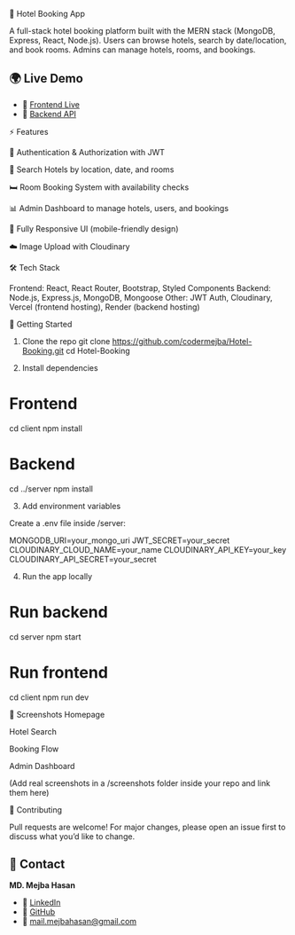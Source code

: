 🏨 Hotel Booking App

A full-stack hotel booking platform built with the MERN stack (MongoDB, Express, React, Node.js).
Users can browse hotels, search by date/location, and book rooms.
Admins can manage hotels, rooms, and bookings.

## 🌍 Live Demo

- 🔗 [Frontend Live](https://hotel-booking-i7ed.vercel.app)  
- 🔗 [Backend API](https://hotel-booking-i7ed.onrender.com)  


⚡ Features

🔑 Authentication & Authorization with JWT

🏨 Search Hotels by location, date, and rooms

🛏️ Room Booking System with availability checks

📊 Admin Dashboard to manage hotels, users, and bookings

📱 Fully Responsive UI (mobile-friendly design)

☁️ Image Upload with Cloudinary

🛠️ Tech Stack

Frontend: React, React Router, Bootstrap, Styled Components
Backend: Node.js, Express.js, MongoDB, Mongoose
Other: JWT Auth, Cloudinary, Vercel (frontend hosting), Render (backend hosting)

🚀 Getting Started
1. Clone the repo
git clone https://github.com/codermejba/Hotel-Booking.git
cd Hotel-Booking

2. Install dependencies
# Frontend
cd client
npm install

# Backend
cd ../server
npm install

3. Add environment variables

Create a .env file inside /server:

MONGODB_URI=your_mongo_uri
JWT_SECRET=your_secret
CLOUDINARY_CLOUD_NAME=your_name
CLOUDINARY_API_KEY=your_key
CLOUDINARY_API_SECRET=your_secret

4. Run the app locally
# Run backend
cd server
npm start

# Run frontend
cd client
npm run dev

📸 Screenshots
Homepage

Hotel Search

Booking Flow

Admin Dashboard

(Add real screenshots in a /screenshots folder inside your repo and link them here)

🤝 Contributing

Pull requests are welcome! For major changes, please open an issue first to discuss what you’d like to change.

## 📧 Contact  
**MD. Mejba Hasan**  
- 🔗 [LinkedIn](https://www.linkedin.com/in/mejbahasan/)  
- 🔗 [GitHub](https://github.com/codermejba)  
- 📩 mail.mejbahasan@gmail.com  
